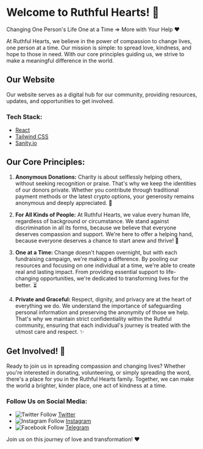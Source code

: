 # Welcome to Ruthful Hearts! 🥰

Changing One Person's Life One at a Time => More with Your Help ❤️

At Ruthful Hearts, we believe in the power of compassion to change lives, one person at a time. Our mission is simple: to spread love, kindness, and hope to those in need. With our core principles guiding us, we strive to make a meaningful difference in the world.

## Our Website

Our website serves as a digital hub for our community, providing resources, updates, and opportunities to get involved.

### Tech Stack:

- [React](https://react.dev/)
- [Tailwind CSS](https://tailwindcss.com/)
- [Sanity.io](https://www.sanity.io/)

## Our Core Principles:

1. **Anonymous Donations:** Charity is about selflessly helping others, without seeking recognition or praise. That's why we keep the identities of our donors private. Whether you contribute through traditional payment methods or the latest crypto options, your generosity remains anonymous and deeply appreciated. 👤

2. **For All Kinds of People:** At Ruthful Hearts, we value every human life, regardless of background or circumstance. We stand against discrimination in all its forms, because we believe that everyone deserves compassion and support. We're here to offer a helping hand, because everyone deserves a chance to start anew and thrive! 🤝

4. **One at a Time:** Change doesn't happen overnight, but with each fundraising campaign, we're making a difference. By pooling our resources and focusing on one individual at a time, we're able to create real and lasting impact. From providing essential support to life-changing opportunities, we're dedicated to transforming lives for the better. ⏳

5. **Private and Graceful:** Respect, dignity, and privacy are at the heart of everything we do. We understand the importance of safeguarding personal information and preserving the anonymity of those we help. That's why we maintain strict confidentiality within the Ruthful community, ensuring that each individual's journey is treated with the utmost care and respect. ✨

## Get Involved! 🌟

Ready to join us in spreading compassion and changing lives? Whether you're interested in donating, volunteering, or simply spreading the word, there's a place for you in the Ruthful Hearts family. Together, we can make the world a brighter, kinder place, one act of kindness at a time.

### Follow Us on Social Media:

- ![Twitter Follow](https://img.shields.io/twitter/follow/RuthfulHearts?style=social) [Twitter](https://twitter.com/RuthfulHearts)
- ![Instagram Follow](https://img.shields.io/badge/Follow-%40RuthfulHearts-orange) [Instagram](https://www.instagram.com/RuthfulHearts)
- ![Facebook Follow](https://img.shields.io/badge/Follow-%40RuthfulHearts-blue) [Telegram](https://t.me/RuthfulHearts)

Join us on this journey of love and transformation! ❤️